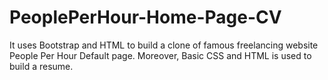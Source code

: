 # PeoplePerHour-Home-Page-CV
It uses Bootstrap and HTML to build a clone of famous freelancing website People Per Hour Default page. Moreover, Basic CSS and HTML is used to build a resume.
